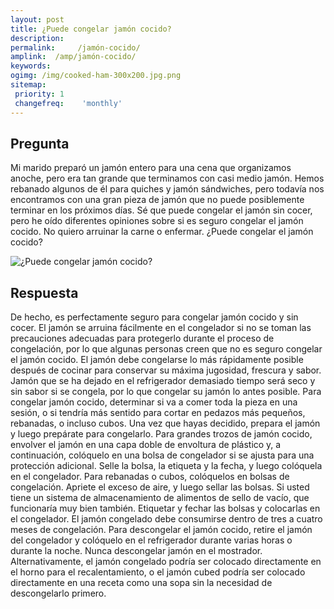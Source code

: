 ```yaml
---
layout: post
title: ¿Puede congelar jamón cocido?  
description: 
permalink:     /jamón-cocido/
amplink:  /amp/jamón-cocido/
keywords: 
ogimg: /img/cooked-ham-300x200.jpg.png
sitemap:
 priority: 1
 changefreq:    'monthly'
---
```




## Pregunta

Mi marido preparó un jamón entero para una cena que organizamos anoche, pero era tan grande que terminamos con casi medio jamón. Hemos rebanado algunos de él para quiches y jamón sándwiches, pero todavía nos encontramos con una gran pieza de jamón que no puede posiblemente terminar en los próximos días. Sé que puede congelar el jamón sin cocer, pero he oído diferentes opiniones sobre si es seguro congelar el jamón cocido. No quiero arruinar la carne o enfermar. ¿Puede congelar el jamón cocido?


![¿Puede congelar jamón cocido?](https://sepuedecongelar.com/img/cooked-ham-300x200.jpg "¿Puede congelar jamón cocido?" )


## Respuesta

De hecho, es perfectamente seguro para congelar jamón cocido y sin cocer. El jamón se arruina fácilmente en el congelador si no se toman las precauciones adecuadas para protegerlo durante el proceso de congelación, por lo que algunas personas creen que no es seguro congelar el jamón cocido. El jamón debe congelarse lo más rápidamente posible después de cocinar para conservar su máxima jugosidad, frescura y sabor. Jamón que se ha dejado en el refrigerador demasiado tiempo será seco y sin sabor si se congela, por lo que congelar su jamón lo antes posible.
Para congelar jamón cocido, determinar si va a comer toda la pieza en una sesión, o si tendría más sentido para cortar en pedazos más pequeños, rebanadas, o incluso cubos. Una vez que hayas decidido, prepara el jamón y luego prepárate para congelarlo. Para grandes trozos de jamón cocido, envolver el jamón en una capa doble de envoltura de plástico y, a continuación, colóquelo en una bolsa de congelador si se ajusta para una protección adicional. Selle la bolsa, la etiqueta y la fecha, y luego colóquela en el congelador. Para rebanadas o cubos, colóquelos en bolsas de congelación. Apriete el exceso de aire, y luego sellar las bolsas. Si usted tiene un sistema de almacenamiento de alimentos de sello de vacío, que funcionaría muy bien también. Etiquetar y fechar las bolsas y colocarlas en el congelador. El jamón congelado debe consumirse dentro de tres a cuatro meses de congelación.
Para descongelar el jamón cocido, retire el jamón del congelador y colóquelo en el refrigerador durante varias horas o durante la noche. Nunca descongelar jamón en el mostrador. Alternativamente, el jamón congelado podría ser colocado directamente en el horno para el recalentamiento, o el jamón cubed podría ser colocado directamente en una receta como una sopa sin la necesidad de descongelarlo primero.
